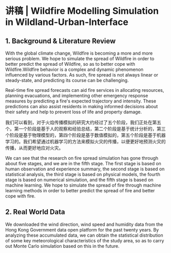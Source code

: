 # 讲稿 | Wildfire Modelling Simulation in Wildland-Urban-Interface
## 1. Background & Literature Review

With the global climate change, Wildfire is becoming a more and more serious problem. We hope to simulate the spread of Wildfire in order to better predict the spread of Wildfire, so as to better cope with Wildfire.Wildfire behavior is a complex and dynamic phenomenon influenced by various factors. As such, fire spread is not always linear or steady-state, and predicting its course can be challenging. 

Real-time fire spread forecasts can aid fire services in allocating  resources,  planning  evacuations,  and  implementing  other  emergency  response measures by predicting a fire's expected trajectory and intensity. These predictions can also assist residents in making informed decisions about their safety and help to prevent loss of life and property damage.

我们可以看到，对于火焰传播模拟的研究大约经过了五个阶段，我们正处在第五个。第一个阶段是基于人的观察和经验总结，第二个阶段是基于统计分析的，第三个阶段是基于物理模型的，第四个阶段是基于数值模拟的，第五个阶段是基于机器学习的。我们希望通过机器学习的方法来模拟火灾的传播，以便更好地预测火灾的传播，从而更好地应对火灾。

We can see that the research on fire spread simulation has gone through about five stages, and we are in the fifth stage. The first stage is based on human observation and experience summary, the second stage is based on statistical analysis, the third stage is based on physical models, the fourth stage is based on numerical simulation, and the fifth stage is based on machine learning. We hope to simulate the spread of fire through machine learning methods in order to better predict the spread of fire and better cope with fire.

## 2. Real World Data
We downloaded the wind direction, wind speed and humidity data from the Hong Kong Government data open platform for the past twenty years. By analyzing these accumulated data, we can obtain the statistical distribution of some key meteorological characteristics of the study area, so as to carry out Monte Carlo simulation based on this in the future.

